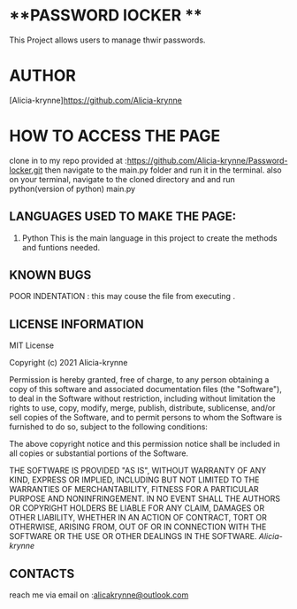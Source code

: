 # **PASSWORD lOCKER **
This Project  allows users to manage thwir passwords.

# **AUTHOR**
[Alicia-krynne]https://github.com/Alicia-krynne

# HOW TO ACCESS THE PAGE 
 clone in to  my  repo provided at  :https://github.com/Alicia-krynne/Password-locker.git 
 then  navigate  to  the  main.py  folder  and  run it  in the  terminal.
 also  on  your  terminal, navigate  to  the  cloned  directory  and  and  run  python(version of  python) main.py
 
## LANGUAGES USED TO  MAKE THE PAGE:
1. Python 
 This  is the  main  language in  this  project to  create  the  methods  and  funtions  needed.
## KNOWN BUGS
 POOR  INDENTATION :  this  may  couse the   file  from  executing . 

  ## LICENSE INFORMATION
MIT License

Copyright (c) 2021 Alicia-krynne

Permission is hereby granted, free of charge, to any person obtaining a copy
of this software and associated documentation files (the "Software"), to deal
in the Software without restriction, including without limitation the rights
to use, copy, modify, merge, publish, distribute, sublicense, and/or sell
copies of the Software, and to permit persons to whom the Software is
furnished to do so, subject to the following conditions:

The above copyright notice and this permission notice shall be included in all
copies or substantial portions of the Software.

THE SOFTWARE IS PROVIDED "AS IS", WITHOUT WARRANTY OF ANY KIND, EXPRESS OR
IMPLIED, INCLUDING BUT NOT LIMITED TO THE WARRANTIES OF MERCHANTABILITY,
FITNESS FOR A PARTICULAR PURPOSE AND NONINFRINGEMENT. IN NO EVENT SHALL THE
AUTHORS OR COPYRIGHT HOLDERS BE LIABLE FOR ANY CLAIM, DAMAGES OR OTHER
LIABILITY, WHETHER IN AN ACTION OF CONTRACT, TORT OR OTHERWISE, ARISING FROM,
OUT OF OR IN CONNECTION WITH THE SOFTWARE OR THE USE OR OTHER DEALINGS IN THE
SOFTWARE.
*Alicia-krynne*
## CONTACTS 
 reach  me  via  email on :alicakrynne@outlook.com
 
 